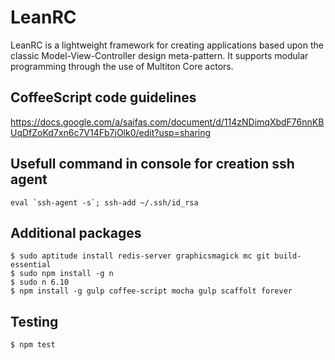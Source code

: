 LeanRC
================================

LeanRC is a lightweight framework for creating applications based upon the classic Model-View-Controller design meta-pattern. It supports modular programming through the use of Multiton Core actors.

## CoffeeScript code guidelines
https://docs.google.com/a/saifas.com/document/d/114zNDimqXbdF76nnKBUqDfZoKd7xn6c7V14Fb7jOlk0/edit?usp=sharing


## Usefull command in console for creation ssh agent
```
eval `ssh-agent -s`; ssh-add ~/.ssh/id_rsa

```

## Additional packages
```
$ sudo aptitude install redis-server graphicsmagick mc git build-essential
$ sudo npm install -g n
$ sudo n 6.10
$ npm install -g gulp coffee-script mocha gulp scaffolt forever
```

## Testing
```
$ npm test
```
